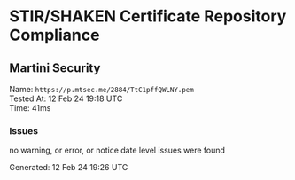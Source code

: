 # STIR/SHAKEN Certificate Repository Compliance

## Martini Security

Name: `https://p.mtsec.me/2884/TtC1pffQWLNY.pem`\
Tested At: 12 Feb 24 19:18 UTC\
Time: 41ms

### Issues

no warning, or error, or notice date level issues were found

Generated: 12 Feb 24 19:26 UTC
